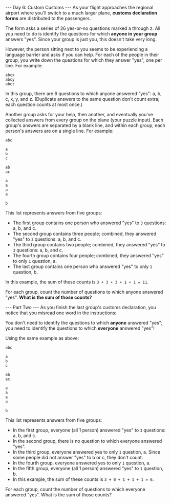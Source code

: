 --- Day 6: Custom Customs ---
As your flight approaches the regional airport where you'll switch to a much larger plane, **customs declaration forms** are distributed to the passengers.

The form asks a series of 26 yes-or-no questions marked a through z. All you need to do is identify the questions for which **anyone in your group** answers "yes". Since your group is just you, this doesn't take very long.

However, the person sitting next to you seems to be experiencing a language barrier and asks if you can help. For each of the people in their group, you write down the questions for which they answer "yes", one per line. For example:

```
abcx
abcy
abcz
```

In this group, there are 6 questions to which anyone answered "yes": a, b, c, x, y, and z. (Duplicate answers to the same question don't count extra; each question counts at most once.)

Another group asks for your help, then another, and eventually you've collected answers from every group on the plane (your puzzle input). Each group's answers are separated by a blank line, and within each group, each person's answers are on a single line. For example:

```
abc

a
b
c

ab
ac

a
a
a
a

b
```

This list represents answers from five groups:

  - The first group contains one person who answered "yes" to `3` questions: a, b, and c.
  - The second group contains three people; combined, they answered "yes" to `3` questions: a, b, and c.
  - The third group contains two people; combined, they answered "yes" to `3` questions: a, b, and c.
  - The fourth group contains four people; combined, they answered "yes" to only `1` question, a.
  - The last group contains one person who answered "yes" to only `1` question, b.

In this example, the sum of these counts is `3 + 3 + 3 + 1 + 1 = 11`.

For each group, count the number of questions to which anyone answered "yes". **What is the sum of those counts?**

--- Part Two ---
As you finish the last group's customs declaration, you notice that you misread one word in the instructions:

You don't need to identify the questions to which **anyone** answered "yes"; you need to identify the questions to which **everyone** answered "yes"!

Using the same example as above:

```
abc

a
b
c

ab
ac

a
a
a
a

b
```

This list represents answers from five groups:

  - In the first group, everyone (all 1 person) answered "yes" to `3` questions: a, b, and c.
  - In the second group, there is no question to which everyone answered "yes".
  - In the third group, everyone answered yes to only `1` question, a. Since some people did not answer "yes" to b or c, they don't count.
  - In the fourth group, everyone answered yes to only `1` question, a.
  - In the fifth group, everyone (all 1 person) answered "yes" to `1` question, b.
  - In this example, the sum of these counts is `3 + 0 + 1 + 1 + 1 = 6`.

For each group, count the number of questions to which everyone answered "yes". What is the sum of those counts?
